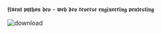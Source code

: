 𝖋𝖑𝖚𝖊𝖓𝖙 𝖕𝖞𝖙𝖍𝖔𝖓 𝖉𝖊𝖛 - 𝖜𝖊𝖇 𝖉𝖊𝖛
𝖗𝖊𝖛𝖊𝖗𝖘𝖊 𝖊𝖓𝖌𝖎𝖓𝖊𝖊𝖗𝖎𝖓𝖌
𝖕𝖊𝖓𝖙𝖊𝖘𝖙𝖎𝖓𝖌

![download](https://github.com/6ky/6ky/assets/80994667/d9db5d3a-e828-4aae-a7ca-24b8f9a88521)



<!--
**6ky/6ky** is a ✨ _special_ ✨ repository because its `README.md` (this file) appears on your GitHub profile.

Here are some ideas to get you started:

- 🔭 I’m currently working on ...
- 🌱 I’m currently learning ...
- 👯 I’m looking to collaborate on ...
- 🤔 I’m looking for help with ...
- 💬 Ask me about ...
- 📫 How to reach me: ...
- 😄 Pronouns: ...
- ⚡ Fun fact: ...
-->
